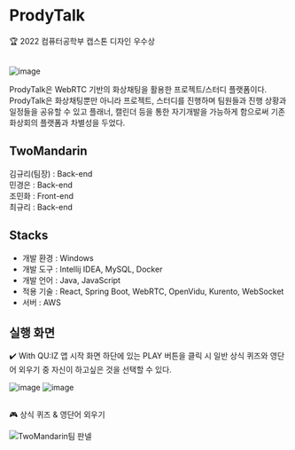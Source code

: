 # ProdyTalk
🏆 2022 컴퓨터공학부 캡스톤 디자인 우수상
<br><br>

![image](https://user-images.githubusercontent.com/89003891/178299812-ef86139b-22cf-4a9d-bda7-8e28450ec851.png)

ProdyTalk은 WebRTC 기반의 화상채팅을 활용한 프로젝트/스터디 플랫폼이다. <br>
ProdyTalk은 화상채팅뿐만 아니라 프로젝트, 스터디를 진행하며 팀원들과 진행 상황과 일정들을 공유할 수 있고
플래너, 캘린더 등을 통한 자기개발을 가능하게 함으로써 기존 화상회의 플랫폼과 차별성을 두었다.

## TwoMandarin
김규리(팀장) : Back-end <br>
민경은 : Back-end <br>
조민화 : Front-end <br>
최규리 : Back-end <br>

## Stacks
- 개발 환경 : Windows
- 개발 도구 : Intellij IDEA, MySQL, Docker 
- 개발 언어 : Java, JavaScript
- 적용 기술 : React, Spring Boot, WebRTC, OpenVidu, Kurento, WebSocket
- 서버 : AWS

## 실행 화면
✔️ With QU:IZ 앱 시작 화면 하단에 있는 PLAY 버튼을 클릭 시 일반 상식 퀴즈와 영단어 외우기 중 자신이 하고싶은 것을 선택할 수 있다.

![image](https://user-images.githubusercontent.com/89003891/178270478-63ca46b6-28a7-4af1-88d8-414b56472ecd.png)
![image](https://user-images.githubusercontent.com/89003891/178270491-69036411-4990-4204-9aec-4760b4f307ba.png)

##
🎮 상식 퀴즈 & 영단어 외우기

![TwoMandarin팀 판넬](https://user-images.githubusercontent.com/89003891/178303114-dd2a81a3-4398-4088-a942-f3de2a906f4c.jpg)
